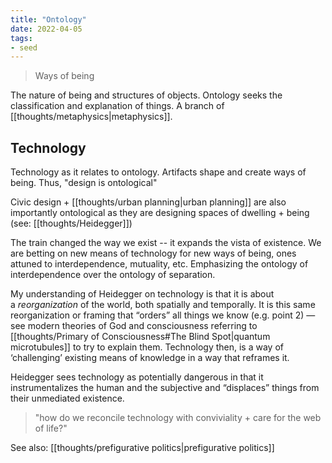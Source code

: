 ```yaml
---
title: "Ontology"
date: 2022-04-05
tags:
- seed
---
```


> Ways of being

The nature of being and structures of objects. Ontology seeks the classification and explanation of things. A branch of [[thoughts/metaphysics|metaphysics]].

## Technology
Technology as it relates to ontology. Artifacts shape and create ways of being. Thus, "design is ontological"

Civic design + [[thoughts/urban planning|urban planning]] are also importantly ontological as they are designing spaces of dwelling + being (see: [[thoughts/Heidegger]])

The train changed the way we exist -- it expands the vista of existence. We are betting on new means of technology for new ways of being, ones attuned to interdependence, mutuality, etc. Emphasizing the ontology of interdependence over the ontology of separation.

My understanding of Heidegger on technology is that it is about a _reorganization_ of the world, both spatially and temporally. It is this same reorganization or framing that “orders” all things we know (e.g. point 2) — see modern theories of God and consciousness referring to [[thoughts/Primary of Consciousness#The Blind Spot|quantum microtubules]] to try to explain them. Technology then, is a way of ‘challenging’ existing means of knowledge in a way that reframes it.

Heidegger sees technology as potentially dangerous in that it instrumentalizes the human and the subjective and “displaces” things from their unmediated existence.

> "how do we reconcile technology with conviviality + care for the web of life?"

See also: [[thoughts/prefigurative politics|prefigurative politics]]